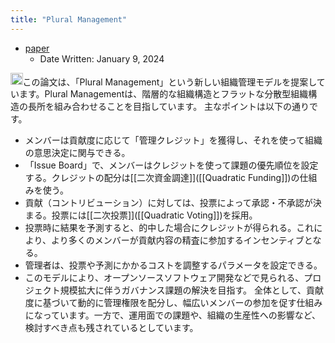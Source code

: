 ```yaml
---
title: "Plural Management"
---
```


- [paper](https://papers.ssrn.com/sol3/papers.cfm?abstract_id=4688040)
    - Date Written: January 9, 2024

<img src='https://scrapbox.io/api/pages/nishio/claude/icon' alt='claude.icon' height="19.5"/>この論文は、「Plural Management」という新しい組織管理モデルを提案しています。Plural Managementは、階層的な組織構造とフラットな分散型組織構造の長所を組み合わせることを目指しています。
主なポイントは以下の通りです。
- メンバーは貢献度に応じて「管理クレジット」を獲得し、それを使って組織の意思決定に関与できる。
- 「Issue Board」で、メンバーはクレジットを使って課題の優先順位を設定する。クレジットの配分は[[二次資金調達]]([[Quadratic Funding]])の仕組みを使う。
- 貢献（コントリビューション）に対しては、投票によって承認・不承認が決まる。投票には[[二次投票]]([[Quadratic Voting]])を採用。
- 投票時に結果を予測すると、的中した場合にクレジットが得られる。これにより、より多くのメンバーが貢献内容の精査に参加するインセンティブとなる。
- 管理者は、投票や予測にかかるコストを調整するパラメータを設定できる。
- このモデルにより、オープンソースソフトウェア開発などで見られる、プロジェクト規模拡大に伴うガバナンス課題の解決を目指す。
全体として、貢献度に基づいて動的に管理権限を配分し、幅広いメンバーの参加を促す仕組みになっています。一方で、運用面での課題や、組織の生産性への影響など、検討すべき点も残されているとしています。